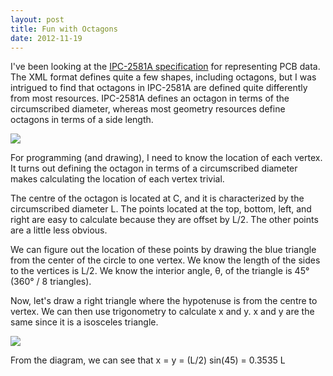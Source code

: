 ```yaml
---
layout: post
title: Fun with Octagons
date: 2012-11-19
---
```


I've been looking at the [IPC-2581A specification](http://www.ipc-2581.com/) for representing PCB data. The XML format defines quite a few shapes, including octagons, but I was intrigued to find that octagons in IPC-2581A are defined quite differently from most resources. IPC-2581A defines an octagon in terms of the circumscribed diameter, whereas most geometry resources define octagons in terms of a side length.

![](https://s3-us-west-2.amazonaws.com/ficksworkshop/media/blog/fun-with-octagons/ipc2581_octagon.png)

For programming (and drawing), I need to know the location of each vertex. It turns out defining the octagon in terms of a circumscribed diameter makes calculating the location of each vertex trivial.

The centre of the octagon is located at C, and it is characterized by the circumscribed diameter L. The points located at the top, bottom, left, and right are easy to calculate because they are offset by L/2. The other points are a little less obvious.

We can figure out the location of these points by drawing the blue triangle from the center of the circle to one vertex. We know the length of the sides to the vertices is L/2. We know the interior angle, θ, of the triangle is 45° (360° / 8 triangles).

Now, let's draw a right triangle where the hypotenuse is from the centre to vertex. We can then use trigonometry to calculate x and y. x and y are the same since it is a isosceles triangle.

![](https://s3-us-west-2.amazonaws.com/ficksworkshop/media/blog/fun-with-octagons/vertex_location.png)

From the diagram, we can see that x = y = (L/2) sin(45) = 0.3535 L